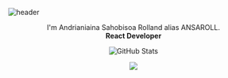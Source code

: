 ![header](https://capsule-render.vercel.app/api?type=waving&theme=gradient&height=300&section=header&text=Make%20it%20Happen&fontSize=90&animation=fadeIn)

<p align=center>I'm Andrianiaina Sahobisoa Rolland alias ANSAROLL. <br/> <b> React Developer </b>  </p>

<!-- [![GitHub Streak](https://streak-stats.demolab.com?user=ansaroll&theme=garden)](https://git.io/streak-stats)
  <p align="center"> -->
  <p align="center">
    <img src="https://github-readme-streak-stats.herokuapp.com?user=ansaroll&theme=solarized-dark&theme=garden&ring=047884&sideNums=06ACBD&dates=06ACBD&currStreakNum=06ACBD&currStreakLabel=06ACBD&background=ffffff00&hide_border=true&stroke=ffffff00" alt="GitHub Stats" />
  </p>

<p align=center>  <strong>
<img src='https://komarev.com/ghpvc/?username=ansaroll&color=008080'>
</strong> <p>
